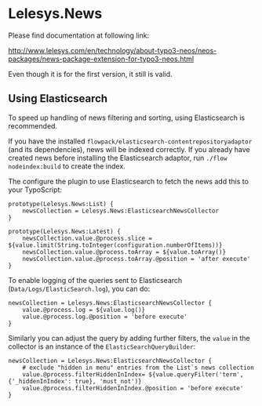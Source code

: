 # Lelesys.News

Please find documentation at following link:

http://www.lelesys.com/en/technology/about-typo3-neos/neos-packages/news-package-extension-for-typo3-neos.html

Even though it is for the first version, it still is valid.

## Using Elasticsearch

To speed up handling of news filtering and sorting, using Elasticsearch is recommended.

If you have the installed `flowpack/elasticsearch-contentrepositoryadaptor` (and its dependencies), news
will be indexed correctly. If you already have created news before installing the Elasticsearch adaptor,
run `./flow nodeindex:build` to create the index.

The configure the plugin to use Elasticsearch to fetch the news add this to your TypoScript:

```
prototype(Lelesys.News:List) {
    newsCollection = Lelesys.News:ElasticsearchNewsCollector
}

prototype(Lelesys.News:Latest) {
    newsCollection.value.@process.slice = ${value.limit(String.toInteger(configuration.numberOfItems))}
    newsCollection.value.@process.toArray = ${value.toArray()}
    newsCollection.value.@process.toArray.@position = 'after execute'
}
```

To enable logging of the queries sent to Elasticsearch (`Data/Logs/ElasticSearch.log`), you can do:

```
newsCollection = Lelesys.News:ElasticsearchNewsCollector {
    value.@process.log = ${value.log()}
    value.@process.log.@position = 'before execute'
}
```

Similarly you can adjust the query by adding further filters, the `value` in the collector is an instance
of the `ElasticSearchQueryBuilder`:

```
newsCollection = Lelesys.News:ElasticsearchNewsCollector {
    # exclude "hidden in menu" entries from the List`s news collection
    value.@process.filterHiddenInIndex= ${value.queryFilter('term', {'_hiddenInIndex': true}, 'must_not')}
    value.@process.filterHiddenInIndex.@position = 'before execute'
}
```
